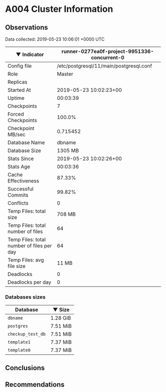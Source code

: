 # A004 Cluster Information #

## Observations ##
Data collected: 2019-05-23 10:06:01 +0000 UTC  

|&#9660;&nbsp;Indicator | runner-0277ea0f-project-9951336-concurrent-0 |
|--------|-------|
|Config file |/etc/postgresql/11/main/postgresql.conf|
|Role |Master|
|Replicas ||
|Started At |2019-05-23&nbsp;10:02:23+00|
|Uptime |00:03:39|
|Checkpoints |7|
|Forced Checkpoints |100.0%|
|Checkpoint MB/sec |0.715452|
|Database Name |dbname|
|Database Size |1305&nbsp;MB|
|Stats Since |2019-05-23&nbsp;10:02:26+00|
|Stats Age |00:03:36|
|Cache Effectiveness |87.33%|
|Successful Commits |99.82%|
|Conflicts |0|
|Temp Files: total size |708&nbsp;MB|
|Temp Files: total number of files |64|
|Temp Files: total number of files per day |64|
|Temp Files: avg file size |11&nbsp;MB|
|Deadlocks |0|
|Deadlocks per day |0|


### Databases sizes ###

| Database | &#9660;&nbsp;Size |
|----------|--------|
| `dbname` | 1.28&nbsp;GiB |
| `postgres` | 7.51&nbsp;MiB |
| `checkup_test_db` | 7.51&nbsp;MiB |
| `template1` | 7.37&nbsp;MiB |
| `template0` | 7.37&nbsp;MiB |


## Conclusions ##


## Recommendations ##

